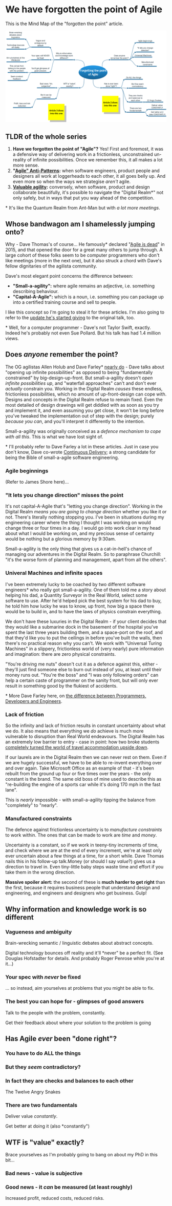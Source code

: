 # We have forgotten the point of Agile

This is the Mind Map of the "forgotten the point" article.

![Article Mind Map](./images/Agile_ForgettingThePoint_MindMap.png)

## TLDR of the whole series

1. **Have we forgotten the point of "Agile"?** Yes! First and foremost, it was a defensive way of delivering work in a frictionless, unconstrained un-reality of infinite possibilities. Once we remember this, it all makes a lot more sense.
2. **"[Agile" Anti-Patterns](./Agile_AntiPatterns.md):** when software engineers, product people and designers all work at loggerheads to each other, it all goes belly up. And even more so when the ways we strategise *aren't* agile.
3. **[Valuable agility](./Agile_Value.md):** conversely, when software, product and design collaborate beautifully, it's possible to navigate the "Digital Realm*" not only safely, but in ways that put you way ahead of the competition.

\* It's like the Quantum Realm from Ant-Man but with *a lot more meetings*.

## Whose bandwagon am I shamelessly jumping onto?

Why - Dave Thomas's of course... He famously\* declared "[Agile is dead](https://youtu.be/a-BOSpxYJ9M?si=m5g_B7sa9_wK06cp)" in 2015, and that opened the door for a great many others to jump through. A large cohort of these folks seem to be computer programmers who don't like meetings (more in the next one), but it also struck a chord with Dave's fellow dignitaries of the agilista community.

Dave's most elegant point concerns the difference between:

* **"Small-a-agility":** where agile remains an adjective, i.e. something describing behaviour.
* **"Capital-A-Agile":** which is a noun, i.e. something you can package up into a certified training course and sell to people.

I like this concept so I'm going to steal it for these articles. I'm also going to refer to the [update he's started giving](https://youtu.be/bEMg9XXIcew?si=WMmJucZFqZma3xt0) to the original talk, too.

\* Well, for a computer programmer - Dave's not Taylor Swift, exactly. Indeed he's probably not even Sue Pollard. But his talk has had 1.4 million views.

## Does *anyone* remember the point?

The OG agilistas Allen Holub and Dave Farley\* [nearly do](https://youtu.be/hxXmTnb3mFU?t=665) - Dave talks about "opening up infinite possibilities" as opposed to being "fundamentally constrained" by big-design-up-front. But small-a-agility doesn't *open infinite possibilities up*, and "waterfall approaches" can't and don't ever *actually* constrain you. Working in the Digital Realm *causes* these endless, frictionless possibilities, which no amount of up-front-design can cope with. Designs and concepts in the Digital Realm refuse to remain fixed. Even the most detailed of design drawings will get diddled with as soon as you try and implement it, and even assuming you get close, it won't be long before you've tweaked the implementation out of step with the design; purely *because you can*, and you'll interpret it differently to the intention.

Small-a-agility was originally conceived as a *defence mechanism to cope with all this*. This is what we have lost sight of.

\* I'll probably refer to Dave Farley a lot in these articles. Just in case you don't know, Dave co-wrote [Continuous Delivery](https://martinfowler.com/books/continuousDelivery.html); a strong candidate for being the Bible of small-a-agile software engineering.

### Agile beginnings

(Refer to James Shore here)...

### "It lets you change direction" misses the point

It's not capital-A-Agile that's "letting you change direction". Working in the Digital Realm *means you are going to change direction* whether you like it or not. There's literally nothing stopping you. I've been in situations during my engineering career where the thing I thought I was working on would change three or four times in a day. I would go into work clear in my head about what I would be working on, and my precious sense of certainty would be nothing but a glorious memory by 9:30am.

Small-a-agility is the only thing that gives us a cat-in-hell's chance of managing our adventures in the Digital Realm. So to paraphrase Churchill: "it's the worse form of planning and management, apart from all the others".

### Univeral Machines and infinite spaces

I've been extremely lucky to be coached by two different software engineers\* who really got small-a-agility. One of them told me a story about helping his dad, a Quantity Surveyor in the Real World, select some software to use. After he'd helped pick the best system for his dad to buy, he told him how lucky he was to know, up front, how big a space there would be to build in, and to have the laws of physics constrain everything.

We don't have these luxuries in the Digital Realm - if your client decides that they would like a submarine dock in the basement of the hospital you've spent the last three years building them, and a space-port on the roof, and that they'd like you to put the ceilings in before you've built the walls, then there's no practical reason why you can't. We work with "Universal Turing Machines" in a slippery, frictionless world of (very nearly) pure information and imagination: there are zero physical constraints.

"You're driving me nuts" doesn't cut it as a defence against this, either - they'll just find someone else to burn out instead of you, at least until their money runs out. "You're the boss" and "I was only following orders" can help a certain caste of programmer on the sanity front, but will only ever result in something good by the flukiest of accidents.

\* More Dave Farley here, on [the difference between Programmers, Developers and Engineers](https://www.youtube.com/watch?v=fcjBfSiyI0k&t=2s).

### Lack of friction

So the infinity and lack of friction results in constant uncertainty about what we do. It also means that everything we *do* achieve is much more vulnerable to disruption than Real World endeavours. The Digital Realm has an extremely low barrier to entry - case in point: how two broke students [completely turned the world of travel accommodation upside down](https://knowledge.wharton.upenn.edu/podcast/knowledge-at-wharton-podcast/the-inside-story-behind-the-unlikely-rise-of-airbnb/).

If our laurels are in the Digital Realm then we can never rest on them. Even if we are hugely successful, we have to be able to re-invent everything over and over again. Take Microsoft Office as an example of that - it's been rebuilt from the ground up four or five times over the years - the only constant is the brand. The same old boss of mine used to describe this as "re-building the engine of a sports car while it's doing 170 mph in the fast lane".

This is *nearly* impossible - with small-a-agility tipping the balance from "completely" to "nearly".

### Manufactured constraints

The defence against frictionless uncertainty is to *manufacture constraints* to work within. The ones that can be made to work are *time* and *money*.

Uncertainty is a constant, so if we work in teeny-tiny increments of time, and check where we are at the end of every increment, we're at least only ever uncertain about a few things at a time, for a short while. Dave Thomas nails this in his follow-up talk.Money (or should I say *value*?) gives us a direction to travel in. Even tiny-little baby steps waste time and effort if you take them in the wrong direction. 

**Massive spoiler alert:** the second of these is **much harder to get right** than the first, because it requires business people that understand design and engineering, and engineers and designers who get business. Gulp!

## Why information and knowledge work is so different

### Vagueness and ambiguity

Brain-wrecking semantic / linguistic debates about abstract concepts.

Digital technology bounces off reality and it'll *never" be a perfect fit. (See Douglas Hofstadter for details. And probably Roger Penrose while you're at it...)

### Your spec with *never* be fixed

... so instead, aim yourselves at problems that you might be able to fix.

### The best you can hope for - glimpses of good answers

Talk to the people with the problem, constantly.

Get their feedback about where your solution to the problem is going

## Has Agile *ever* been "done right"?

### You have to do **ALL** the things

### But they *seem* contradictory?

### In fact they are checks and balances to each other

The Twelve Angry Snakes

### There are two fundamentals

Deliver value *constantly*.

Get better at doing it (also *constantly")

## WTF is "value" exactly?

Brace yourselves as I'm probably going to bang on about my PhD in this bit...

### Bad news - value is subjective

### Good news - it *can* be measured (at least roughly)

Increased profit, reduced costs, reduced risks.
